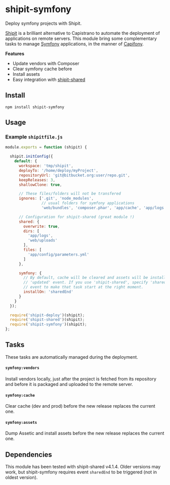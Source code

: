 # shipit-symfony

Deploy symfony projects with Shipit.

[Shipit](https://github.com/shipitjs/shipit) is a brilliant alternative to
Capistrano to automate the deployment of applications on remote servers. This
module bring some complementary tasks to manage [Symfony](http://symfony.com)
applications, in the manner of [Capifony](https://github.com/everzet/capifony).

**Features**

 - Update vendors with Composer
 - Clear symfony cache before
 - Install assets
 - Easy integration with [shipit-shared](https://github.com/timkelty/shipit-shared)

## Install

```
npm install shipit-symfony
```

## Usage

### Example `shipitfile.js`

```js
module.exports = function (shipit) {

  shipit.initConfig({
    default: {
      workspace: 'tmp/shipit',
      deployTo: '/home/deploy/myProject',
      repositoryUrl: 'git@bitbucket.org:user/repo.git',
      keepReleases: 3,
      shallowClone: true,

      // These files/folders will not be transfered
      ignores: ['.git', 'node_modules',
                // usual folders for symfony applications
                'web/bundles', 'composer.phar', 'app/cache', 'app/logs'],

      // Configuration for shipit-shared (great module !)
      shared: {
        overwrite: true,
        dirs: [
          'app/logs',
          'web/uploads'
        ],
        files: [
          'app/config/parameters.yml'
        ]
      },

      symfony: {
        // By default, cache will be cleared and assets will be install on
        // 'updated' event. If you use 'shipit-shared', specify 'sharedEnd'
        // event to make that task start at the right moment.
        installOn: 'sharedEnd'
      }
    }
  });

  require('shipit-deploy')(shipit);
  require('shipit-shared')(shipit);
  require('shipit-symfony')(shipit);
};
```

## Tasks

These tasks are automatically managed during the deployment.

#### `symfony:vendors`
Install vendors locally, just after the project is fetched from its repository
and before it is packaged and uploaded to the remote server.

#### `symfony:cache`
Clear cache (dev and prod) before the new release replaces the current one.

#### `symfony:assets`
Dump Assetic and install assets before the new release replaces the current one.

## Dependencies

This module has been tested with shipit-shared v4.1.4. Older versions may work,
but shipit-symfony requires event `sharedEnd` to be triggered (not in oldest version).
